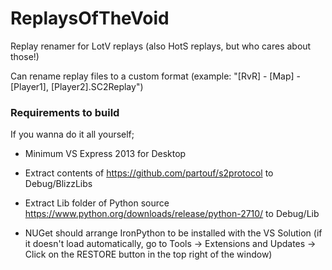 # ReplaysOfTheVoid
Replay renamer for LotV replays (also HotS replays, but who cares about those!)

Can rename replay files to a custom format (example: "[RvR] - [Map] - [Player1], [Player2].SC2Replay")


### Requirements to build

If you wanna do it all yourself;

* Minimum VS Express 2013 for Desktop

* Extract contents of https://github.com/partouf/s2protocol to Debug/BlizzLibs

* Extract Lib folder of Python source https://www.python.org/downloads/release/python-2710/ to Debug/Lib

* NUGet should arrange IronPython to be installed with the VS Solution (if it doesn't load automatically, go to Tools -> Extensions and Updates -> Click on the RESTORE button in the top right of the window)
